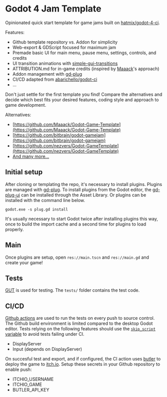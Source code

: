 # Godot 4 Jam Template

Opinionated quick start template for game jams built on [hatmix/godot-4-ci](https://github.com/hatmix/godot-4-ci).

Features:
* Github template repository vs. Addon for simplicity
* Web-export & GDScript focused for maximum jam
* Premade basic UI for main menu, pause menu, settings, controls, and credits
* UI transition animations with [simple-gui-transitions](https://github.com/murikistudio/simple-gui-transitions)
* ATTRIBUTION.md for in-game credits (inspired by [Maaack](https://github.com/Maaack/Godot-Game-Template/blob/main/ATTRIBUTION.md)'s approach)
* Addon management with [gd-plug](https://github.com/imjp94/gd-plug)
* CI/CD adapted from [abarichello/godot-ci](https://github.com/abarichello/godot-ci)
* ...

Don't just settle for the first template you find! Compare the alternatives and decide which best fits your desired features, coding style and approach to game development.

Alternatives:
* [https://github.com/Maaack/Godot-Game-Template](https://github.com/Maaack/Godot-Game-Template)
* [https://github.com/bitbrain/godot-gamejam](https://github.com/bitbrain/godot-gamejam)
* [https://github.com/nezvers/Godot-GameTemplate](https://github.com/nezvers/Godot-GameTemplate)
* [And many more...](https://godotengine.org/asset-library/asset?filter=template&category=&godot_version=&cost=&sort=updated)

## Initial setup

After cloning or templating the repo, it's necessary to install plugins. Plugins are managed with [gd-plug](https://github.com/imjp94/gd-plug). To install plugins from the Godot editor, the [gd-plug-ui](https://github.com/imjp94/gd-plug-ui) can be installed through the Asset Library. Or plugins can be installed with the command line below.
```
godot.exe -s plug.gd install
```
It's usually necessary to start Godot twice after installing plugins this way, once to build the import cache and a second time for plugins to load properly.

## Main

Once plugins are setup, open `res://main.tscn` and `res://main.gd` and create your game!

## Tests

[GUT](https://github.com/bitwes/Gut) is used for testing. The `tests/` folder contains the test code.

## CI/CD

[Github actions](https://docs.github.com/actions) are used to run the tests on every push to source control. The Github build environment is limited compared to the desktop Godot editor. Tests relying on the following features should use the [`skip_script` variable](https://gut.readthedocs.io/en/latest/New-For-Godot-4.html#what-s-new-changed-in-gut-9-0-0-for-godot-4-0) to avoid tests failing under CI.
* DisplayServer
* Input (depends on DisplayServer)

On succesful test and export, and if configured, the CI action uses [butler](https://itch.io/docs/butler/) to deploy the game to [itch.io](https://itch.io).  Setup these secrets in your Github repository to enable push:
* ITCHIO_USERNAME
* ITCHIO_GAME
* BUTLER_API_KEY

